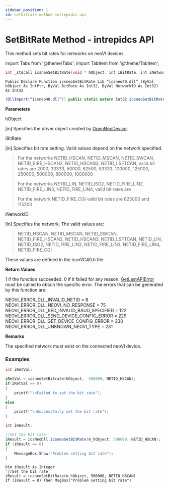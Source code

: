 ```yaml
---
sidebar_position: 1
id: setbitrate-method-intrepidcs-api
---
```


# SetBitRate Method - intrepidcs API

This method sets bit rates for networks on neoVI devices

import Tabs from '@theme/Tabs';
import TabItem from '@theme/TabItem';

<Tabs>
<TabItem value="cpp" label="C/C++ Declare" default>

```cpp
int _stdcall icsneoSetBitRate(void * hObject, int iBitRate, int iNetworkID);
```
</TabItem>

<TabItem value="vbnet" label="Visual Basic .NET Declare">

```vbnet
Public Declare Function icsneoSetBitRate Lib “icsneo40.dll” (ByVal hObject As IntPtr, ByVal BitRate As Int32, ByVal NetworkID As Int32) As Int32
```
</TabItem>

<TabItem value="c#" label="C# Declare">

```csharp
[DllImport(“icsneo40.dll”)] public static extern Int32 icsneoSetBitRate(IntPtr hObject, Int32 BitRate, Int32 NetworkID);
```
</TabItem>
</Tabs>

**Parameters**

hObject

\[in] Specifies the driver object created by [OpenNeoDevice](../../basic-functions-overview-intrepidcs-api/openneodevice-method-intrepidcs-api).

iBitRate

\[in] Specifies bit rate setting. Valid values depend on the network specified.

> For the networks NETID\_HSCAN, NETID\_MSCAN, NETID\_SWCAN, NETID\_FIRE\_HSCAN2, NETID\_HSCAN3, NETID\_LSFTCAN, valid bit rates are 2000, 33333, 50000, 62500, 83333, 100000, 125000, 250000, 500000, 800000, 1000000
>
> For the networks NETID\_LIN, NETID\_ISO2, NETID\_FIRE\_LIN2, NETID\_FIRE\_LIN3, NETID\_FIRE\_LIN4, valid bit rates are
>
> For the network NETID\_FIRE\_CGI valid bit rates are 625000 and 115200

iNetworkID

\[in] Specifies the network. The valid values are:

> NETID\_HSCAN, NETID\_MSCAN, NETID\_SWCAN, NETID\_FIRE\_HSCAN2, NETID\_HSCAN3, NETID\_LSFTCAN, NETID\_LIN, NETID\_ISO2, NETID\_FIRE\_LIN2, NETID\_FIRE\_LIN3, NETID\_FIRE\_LIN4, NETID\_FIRE\_CGI

These values are defined in the icsnVC40.h file

**Return Values**

1 if the function succeeded. 0 if it failed for any reason. [GetLastAPIError](../../error-functions-overview-intrepidcs-api/getlastapierror-method-intrepidcs-api) must be called to obtain the specific error. The errors that can be generated by this function are:

NEOVI\_ERROR\_DLL\_INVALID\_NETID = 8 <br/>
NEOVI\_ERROR\_DLL\_NEOVI\_NO\_RESPONSE = 75<br/>
NEOVI\_ERROR\_DLL\_RED\_INVALID\_BAUD\_SPECIFIED = 122<br/>
NEOVI\_ERROR\_DLL\_SEND\_DEVICE\_CONFIG\_ERROR = 229<br/>
NEOVI\_ERROR\_DLL\_GET\_DEVICE\_CONFIG\_ERROR = 230<br/>
NEOVI\_ERROR\_DLL\_UNKNOWN\_NEOVI\_TYPE = 231<br/>

**Remarks**

The specified network must exist on the connected neoVI device.

### Examples

<Tabs>
<TabItem value="cpp" label="C/C++ Example" default>

```cpp
int iRetVal;

iRetVal = icsneoSetBitrate(hObject,  500000, NETID_HSCAN);
if(iRetVal == 0)
{
    printf("\nFailed to set the bit rate");
}
else
{
    printf("\nSuccessfully set the bit rate");
}
```
</TabItem>
<TabItem value="c#" label="C# Example">

```csharp
int iResult;

//Set the bit rate
iResult = icsNeoDll.icsneoSetBitRate(m_hObject, 500000, NETID_HSCAN);
if (iResult == 0)
{
    MessageBox.Show("Problem setting bit rate");
}
```
</TabItem>

<TabItem value="vbnet" label="Visual Basic .NET Example">

```vbnet
Dim iResult As Integer
'//Set the bit rate
iResult = icsneoSetBitRate(m_hObject, 500000, NETID_HSCAN)
If (iResult = 0) Then MsgBox("Problem setting bit rate")
```
</TabItem>
</Tabs>
